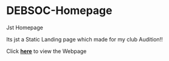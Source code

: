 # DEBSOC-Homepage
 Jst Homepage
 
 Its jst a Static Landing page which made for my club Audition!!

Click **[here](https://shashank725.github.io/DEBSOC-Homepage/)** to view the Webpage
